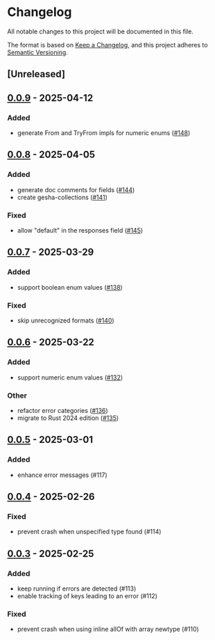 # Changelog

All notable changes to this project will be documented in this file.

The format is based on [Keep a Changelog](https://keepachangelog.com/en/1.0.0/),
and this project adheres to [Semantic Versioning](https://semver.org/spec/v2.0.0.html).

## [Unreleased]

## [0.0.9](https://github.com/x7c1/gesha/compare/openapi-types-v0.0.8...openapi-types-v0.0.9) - 2025-04-12

### Added

- generate From and TryFrom impls for numeric enums ([#148](https://github.com/x7c1/gesha/pull/148))

## [0.0.8](https://github.com/x7c1/gesha/compare/openapi-types-v0.0.7...openapi-types-v0.0.8) - 2025-04-05

### Added

- generate doc comments for fields ([#144](https://github.com/x7c1/gesha/pull/144))
- create gesha-collections ([#141](https://github.com/x7c1/gesha/pull/141))

### Fixed

- allow "default" in the responses field ([#145](https://github.com/x7c1/gesha/pull/145))

## [0.0.7](https://github.com/x7c1/gesha/compare/openapi-types-v0.0.6...openapi-types-v0.0.7) - 2025-03-29

### Added

- support boolean enum values ([#138](https://github.com/x7c1/gesha/pull/138))

### Fixed

- skip unrecognized formats ([#140](https://github.com/x7c1/gesha/pull/140))

## [0.0.6](https://github.com/x7c1/gesha/compare/openapi-types-v0.0.5...openapi-types-v0.0.6) - 2025-03-22

### Added

- support numeric enum values ([#132](https://github.com/x7c1/gesha/pull/132))

### Other

- refactor error categories ([#136](https://github.com/x7c1/gesha/pull/136))
- migrate to Rust 2024 edition ([#135](https://github.com/x7c1/gesha/pull/135))

## [0.0.5](https://github.com/x7c1/gesha/compare/openapi-types-v0.0.4...openapi-types-v0.0.5) - 2025-03-01

### Added

- enhance error messages (#117)

## [0.0.4](https://github.com/x7c1/gesha/compare/openapi-types-v0.0.3...openapi-types-v0.0.4) - 2025-02-26

### Fixed

- prevent crash when unspecified type found (#114)

## [0.0.3](https://github.com/x7c1/gesha/compare/openapi-types-v0.0.2...openapi-types-v0.0.3) - 2025-02-25

### Added

- keep running if errors are detected (#113)
- enable tracking of keys leading to an error (#112)

### Fixed

- prevent crash when using inline allOf with array newtype (#110)
